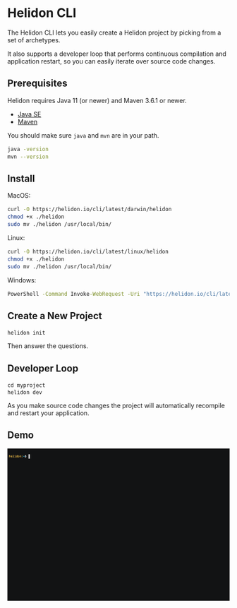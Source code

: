 # Helidon CLI

The Helidon CLI lets you easily create a Helidon project by picking from
a set of archetypes.

It also supports a developer loop that performs continuous compilation and
 application restart, so you can easily iterate over source code changes.

## Prerequisites

Helidon requires Java 11 (or newer) and Maven 3.6.1 or newer.

* [Java SE](https://www.oracle.com/technetwork/java/javase/downloads)
* [Maven](https://maven.apache.org/download.cgi)

You should make sure `java` and `mvn` are in your path.

```bash
java -version
mvn --version
```

## Install

MacOS:
```bash
curl -O https://helidon.io/cli/latest/darwin/helidon
chmod +x ./helidon
sudo mv ./helidon /usr/local/bin/
```

Linux:
```bash
curl -O https://helidon.io/cli/latest/linux/helidon
chmod +x ./helidon
sudo mv ./helidon /usr/local/bin/
```

Windows:
```bat
PowerShell -Command Invoke-WebRequest -Uri "https://helidon.io/cli/latest/windows/helidon.exe" -OutFile "C:\Windows\system32\helidon.exe"
```

## Create a New Project

```
helidon init
```

Then answer the questions.

## Developer Loop

```
cd myproject
helidon dev
```

As you make source code changes the project will automatically recompile and
restart your application.

## Demo

<p align="center">
    <img src="etc/images/Helidon_cli.gif">
</p>
